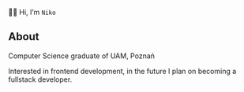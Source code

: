 👋🏼 Hi, I’m ```Niko```
## About
Computer Science graduate of UAM, Poznań

Interested in frontend development, in the future I plan on becoming a fullstack developer.

<!---
Nikkoro/Nikkoro is a ✨ special ✨ repository because its `README.md` (this file) appears on your GitHub profile.
You can click the Preview link to take a look at your changes.
--->
